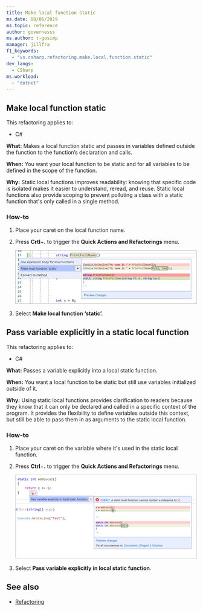 ```yaml
---
title: Make local function static
ms.date: 08/06/2019
ms.topic: reference
author: governesss
ms.author: t-gosimp
manager: jillfra
f1_keywords:
  - "vs.csharp.refactoring.make.local.function.static"
dev_langs:
  - CSharp
ms.workload:
  - "dotnet"
---
```


## Make local function static

This refactoring applies to:

- C#

**What:** Makes a local function static and passes in variables defined outside the function to the function’s declaration and calls.   

**When:** You want your local function to be static and for all variables to be defined in the scope of the function. 

**Why:** Static local functions improves readability: knowing that specific code is isolated makes it easier to understand, reread, and reuse. Static local functions also provide scoping to prevent polluting a class with a static function that's only called in a single method.  

### How-to

1. Place your caret on the local function name. 


2. Press **Crtl**+**.** to trigger the **Quick Actions and Refactorings** menu. 


    ![Make local function static](media/make-local-function-static.png)

3. Select **Make local function ‘static’.** 


## Pass variable explicitly in a static local function

This refactoring applies to:

- C#

**What:** Passes a variable explicitly into a local static function.  

**When:** You want a local function to be static but still use variables initialized outside of it. 

**Why:** Using static local functions provides clarification to readers because they know that it can only be declared and called in a specific context of the program. It provides the flexibility to define variables outside this context, but still be able to pass them in as arguments to the static local function.  

### How-to

1. Place your caret on the variable where it's used in the static local function.


2. Press **Ctrl**+**.** to trigger the **Quick Actions and Refactorings** menu. 

    ![Pass variable explicitly in static local function](media/pass-variable-explicitly-static-local-function.png)

3. Select **Pass variable explicitly in local static function**. 

  



## See also

- [Refactoring](../refactoring-in-visual-studio.md)
